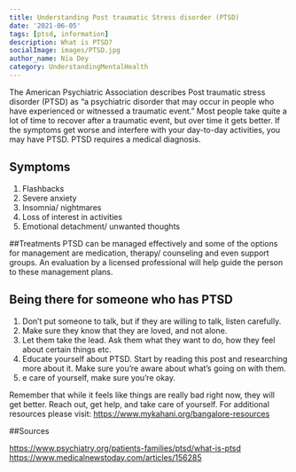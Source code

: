 ```yaml
---  
title: Understanding Post traumatic Stress disorder (PTSD)
date: '2021-06-05'  
tags: [ptsd, information]  
description: What is PTSD? 
socialImage: images/PTSD.jpg
author_name: Nia Dey
category: UnderstandingMentalHealth
---  
```

The American Psychiatric Association describes Post traumatic stress disorder (PTSD) as “a psychiatric disorder that may occur in people who have experienced or witnessed a traumatic event.”
Most people take quite a lot of time to recover after a traumatic event, but over time it gets better. If the symptoms get worse and interfere with your day-to-day activities, you may have PTSD. PTSD requires a medical diagnosis.

## Symptoms
  1. Flashbacks
  2. Severe anxiety
  3. Insomnia/ nightmares
  4. Loss of interest in activities
  5. Emotional detachment/ unwanted thoughts

##Treatments
PTSD can be managed effectively and some of the options for management are medication, therapy/ counseling and even support groups. 
An evaluation by a licensed professional will help guide the person to these management plans.

## Being there for someone who has PTSD
  1. Don’t put someone to talk, but if they are willing to talk, listen carefully.
  2. Make sure they know that they are loved, and not alone.
  3. Let them take the lead. Ask them what they want to do, how they feel about certain things etc.
  4. Educate yourself about PTSD. Start by reading this post and researching more about it. Make sure you’re aware about what’s going on with them.
  5. e care of yourself, make sure you’re okay. 

Remember that while it feels like things are really bad right now, they will get better. Reach out, get help, and take care of yourself.
For additional resources please visit: https://www.mykahani.org/bangalore-resources

##Sources

https://www.psychiatry.org/patients-families/ptsd/what-is-ptsd
https://www.medicalnewstoday.com/articles/156285
